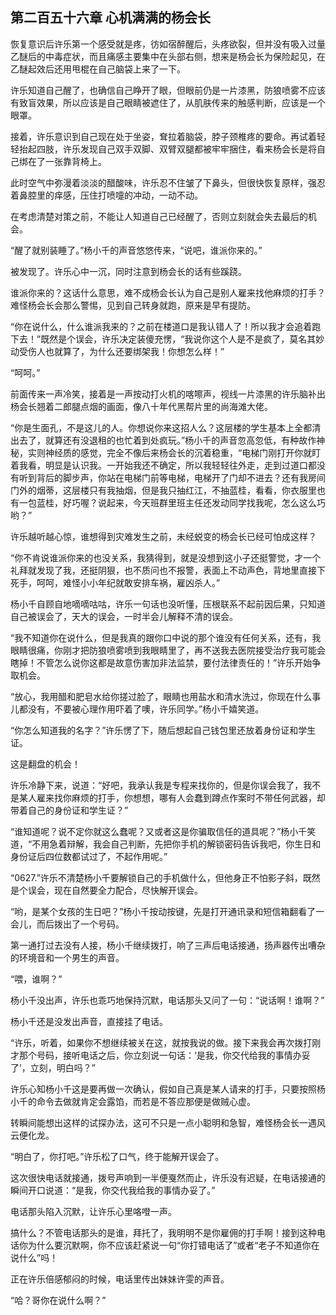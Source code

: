 ## 第二百五十六章 心机满满的杨会长
恢复意识后许乐第一个感受就是疼，彷如宿醉醒后，头疼欲裂，但并没有吸入过量乙醚后的中毒症状，而且痛感主要集中在头部右侧，想来是杨会长为保险起见，在乙醚起效后还用甩棍在自己脑袋上来了一下。

许乐知道自己醒了，也确信自己睁开了眼，但眼前仍是一片漆黑，防狼喷雾不应该有致盲效果，所以应该是自己眼睛被遮住了，从肌肤传来的触感判断，应该是一个眼罩。

接着，许乐意识到自己现在处于坐姿，耷拉着脑袋，脖子颈椎疼的要命。再试着轻轻抬起四肢，许乐发现自己双手双脚、双臂双腿都被牢牢捆住，看来杨会长是将自己绑在了一张靠背椅上。

此时空气中弥漫着淡淡的醋酸味，许乐忍不住皱了下鼻头，但很快恢复原样，强忍着鼻腔里的痒感，压住打喷嚏的冲动，一动不动。

在考虑清楚对策之前，不能让人知道自己已经醒了，否则立刻就会失去最后的机会。

“醒了就别装睡了。”杨小千的声音悠悠传来，“说吧，谁派你来的。”

被发现了。许乐心中一沉，同时注意到杨会长的话有些蹊跷。

谁派你来的？这话什么意思，难不成杨会长认为自己是别人雇来找他麻烦的打手？难怪杨会长会那么警惕，见到自己转身就跑，原来是早有提防。

“你在说什么，什么谁派我来的？之前在楼道口是我认错人了！所以我才会追着跑下去！”既然是个误会，许乐决定装傻充愣，“我说你这个人是不是疯了，莫名其妙动受伤人也就算了，为什么还要绑架我！你想怎么样！”

“呵呵。”

前面传来一声冷笑，接着是一声按动打火机的喀嚓声，视线一片漆黑的许乐脑补出杨会长翘着二郎腿点烟的画面，像八十年代黑帮片里的尚海滩大佬。

“你是生面孔，不是这儿的人。你想说你来这招人么？这层楼的学生基本上全都清出去了，就算还有没退租的也忙着到处疯玩。”杨小千的声音忽高忽低，有种故作神秘，实则神经质的感觉，完全不像后来杨会长的沉着稳重，“电梯门刚打开你就盯着我看，明显是认识我。一开始我还不确定，所以我轻轻往外走，走到过道口都没有听到背后的脚步声，你站在电梯门前等电梯，电梯开了门却不进去？还有我房间门外的烟蒂，这层楼只有我抽烟，但是我只抽红江，不抽蓝桂，看看，你衣服里也有一包蓝桂，好巧喔？说起来，今天班群里班主任还发动同学找我呢，怎么这么巧哟？”

许乐越听越心惊，谁想得到灾难发生之前，未经蜕变的杨会长已经可怕成这样？

“你不肯说谁派你来的也没关系，我猜得到，就是没想到这小子还挺警觉，才一个礼拜就发现了我，还挺阴狠，也不质问也不报警，表面上不动声色，背地里直接下死手，呵呵，难怪小小年纪就敢安排车祸，雇凶杀人。”

杨小千自顾自地嘀嘀咕咕，许乐一句话也没听懂，压根联系不起前因后果，只知道自己被误会了，天大的误会，一时半会儿解释不清的误会。

“我不知道你在说什么，但是我真的跟你口中说的那个谁没有任何关系，还有，我眼睛很痛，你刚才把防狼喷雾喷到我眼睛里了，再不送我去医院接受治疗我可能会瞎掉！不管怎么说你这都是故意伤害加非法监禁，要付法律责任的！”许乐开始争取机会。

“放心，我用醋和肥皂水给你搓过脸了，眼睛也用盐水和清水洗过，你现在什么事儿都没有，不要被心理作用吓着了噢，许乐同学。”杨小千嬉笑道。

“你怎么知道我的名字？”许乐愣了下，随后想起自己钱包里还放着身份证和学生证。

这是翻盘的机会！

许乐冷静下来，说道：“好吧，我承认我是专程来找你的，但是你误会我了，我不是某人雇来找你麻烦的打手，你想想，哪有人会蠢到蹲点作案时不带任何武器，却带着自己的身份证和学生证？”

“谁知道呢？说不定你就这么蠢呢？又或者这是你骗取信任的道具呢？”杨小千笑道，“不用急着辩解，我会自己判断，先把你手机的解锁密码告诉我吧，你生日和身份证后四位数都试过了，不起作用呢。”

“0627.”许乐不清楚杨小千要解锁自己的手机做什么，但他身正不怕影子斜，既然是个误会，现在自然要全力配合，尽快解开误会。

“哟，是某个女孩的生日吧？”杨小千按动按键，先是打开通讯录和短信箱翻看了一会儿，而后拨出了一个号码。

第一通打过去没有人接，杨小千继续拨打，响了三声后电话接通，扬声器传出嘈杂的环境音和一个男生的声音。

“喂，谁啊？”

杨小千没出声，许乐也乖巧地保持沉默，电话那头又问了一句：“说话啊！谁啊？”

杨小千还是没发出声音，直接挂了电话。

“许乐，听着，如果你不想继续被关在这，就按我说的做。接下来我会再次拨打刚才那个号码，接听电话之后，你立刻说一句话：‘是我，你交代给我的事情办妥了’，立刻，明白吗？”

许乐心知杨小千这是要再做一次确认，假如自己真是某人请来的打手，只要按照杨小千的命令去做就肯定会露馅，而若是不答应那便是做贼心虚。

转瞬间能想出这样的试探办法，这可不只是一点小聪明和急智，难怪杨会长一遇风云便化龙。

“明白了，你打吧。”许乐松了口气，终于能解开误会了。

这次很快电话就接通，拨号声响到一半便戛然而止，许乐没有迟疑，在电话接通的瞬间开口说道：“是我，你交代我给我的事情办妥了。”

电话那头陷入沉默，让许乐心里咯噔一声。

搞什么？不管电话那头的是谁，拜托了，我明明不是你雇佣的打手啊！接到这种电话你为什么要沉默啊，你不应该赶紧说一句“你打错电话了”或者“老子不知道你在说什么”吗！

正在许乐倍感郁闷的时候，电话里传出妹妹许雯的声音。

“哈？哥你在说什么啊？”

